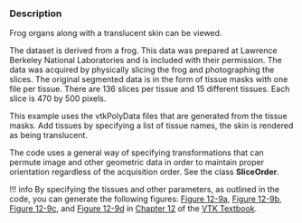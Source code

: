 ### Description

Frog organs along with a translucent skin can be viewed.

The dataset is derived from a frog. This data was prepared at Lawrence Berkeley National Laboratories and is included with their permission. The data was acquired by physically slicing the frog and photographing the slices. The original segmented data is in the form of tissue masks with one file per tissue. There are 136 slices per tissue and 15 different tissues. Each slice is 470 by 500 pixels.

This example uses the vtkPolyData files that are generated from the tissue masks. Add tissues by specifying a list of tissue names, the skin is rendered as being translucent.

The code uses a general way of specifying transformations that can permute image and other geometric data in order to maintain proper orientation regardless of the acquisition order. See the class **SliceOrder**.

!!! info
    By specifying the tissues and other parameters, as outlined in the code, you can generate the following figures: [Figure 12-9a](../../../VTKBook/12Chapter12/#Figure%2012-9a), [Figure 12-9b](../../../VTKBook/12Chapter12/#Figure%2012-9b), [Figure 12-9c](../../../VTKBook/12Chapter12/#Figure%2012-9c), and [Figure 12-9d](../../../VTKBook/12Chapter12/#Figure%2012-9d) in [Chapter 12](../../../VTKBook/12Chapter12) of the [VTK Textbook](../../../VTKBook/01Chapter1).

